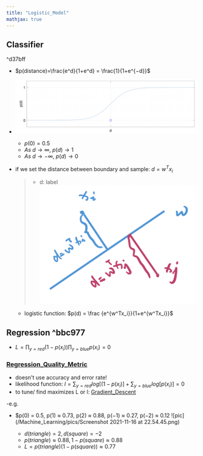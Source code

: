 ```yaml
---
title: "Logistic_Model"
mathjax: true
---
```



## Classifier

^d37bff

-  $p(distance)=\frac{e^d}{1+e^d} = \frac{1}{1+e^{−d}}$
- ![](/Machine_Learning/pics/Screenshot%202021-11-16%20at%2021.30.48.png)
	- $p(0) = 0.5$
	- $As\ d → ∞,\ p(d) → 1$
	- $As\ d → −∞,\ p(d) → 0$

- if we set the distance between boundary and sample: $d = w^Tx_i$
	> - d: label ![](/Machine_Learning/pics/Screenshot%202021-11-16%20at%2022.36.17.png)
	- logistic function: $p(d) = \frac {e^{w^Tx_i}}{1+e^{w^Tx_i}}$	


## Regression ^bbc977
- $L= \prod_{y=red} (1 − p(x_i)) \prod_{y=blue} p(x_i) = 0$
### [Regression_Quality_Metric](/Machine_Learning/Regression_Quality_Metric.md)
- doesn't use accuracy and error rate!
- likelihood function: $l= \sum_{y=red} log[(1 − p(x_i)]+\sum_{y=blue} log[p(x_i)] = 0$
- to tune/ find maximizes L or l: [Gradient_Descent](/Machine_Learning/Optimisation.md)

-e.g. 
- $p(0) = 0.5, p(1) ≈ 0.73, p(2) ≈ 0.88, p(−1) ≈ 0.27, p(−2) ≈ 0.12  ![pic](/Machine_Learning/pics/Screenshot 2021-11-16 at 22.54.45.png)

	-  $d(triangle) = 2, d(square)=-2$
	- $p(triangle) ≈ 0.88, 1 − p(square) ≈ 0.88$ 
	- $L = p(triangle) (1 − p(square)) ≈ 0.77$
